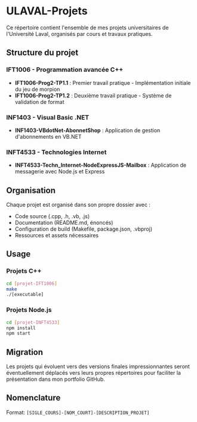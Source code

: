 # ULAVAL-Projets

Ce répertoire contient l'ensemble de mes projets universitaires de l'Université Laval, organisés par cours et travaux pratiques.

## Structure du projet

### IFT1006 - Programmation avancée C++

- **IFT1006-Prog2-TP1.1** : Premier travail pratique - Implémentation initiale du jeu de morpion
- **IFT1006-Prog2-TP1.2** : Deuxième travail pratique - Système de validation de format

### INF1403 - Visual Basic .NET

- **INF1403-VBdotNet-AbonnetShop** : Application de gestion d'abonnements en VB.NET

### INFT4533 - Technologies Internet

- **INFT4533-Techn_Internet-NodeExpressJS-Mailbox** : Application de messagerie avec Node.js et Express

## Organisation

Chaque projet est organisé dans son propre dossier avec :
- Code source (.cpp, .h, .vb, .js)
- Documentation (README.md, énoncés)
- Configuration de build (Makefile, package.json, .vbproj)
- Ressources et assets nécessaires

## Usage

### Projets C++
```bash
cd [projet-IFT1006]
make
./[executable]
```

### Projets Node.js
```bash
cd [projet-INFT4533]
npm install
npm start
```

## Migration

Les projets qui évoluent vers des versions finales impressionnantes seront éventuellement déplacés vers leurs propres répertoires pour faciliter la présentation dans mon portfolio GitHub.

## Nomenclature

Format: `[SIGLE_COURS]-[NOM_COURT]-[DESCRIPTION_PROJET]`
